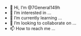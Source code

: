 - 👋 Hi, I’m @7General149h
- 👀 I’m interested in ...
- 🌱 I’m currently learning ...
- 💞️ I’m looking to collaborate on ...
- 📫 How to reach me ...

<!---
7General149h/7General149h is a ✨ special ✨ repository because its `README.md` (this file) appears on your GitHub profile.
You can click the Preview link to take a look at your changes.
--->
